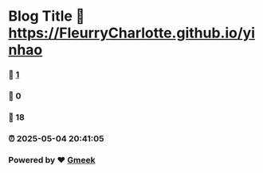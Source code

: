 # Blog Title :link: https://FleurryCharlotte.github.io/yinhao 
### :page_facing_up: [1](https://FleurryCharlotte.github.io/yinhao/tag.html) 
### :speech_balloon: 0 
### :hibiscus: 18 
### :alarm_clock: 2025-05-04 20:41:05 
### Powered by :heart: [Gmeek](https://github.com/Meekdai/Gmeek)
